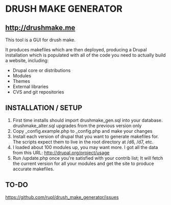 DRUSH MAKE GENERATOR
====================

http://drushmake.me
-------------------

This tool is a GUI for drush make.

It produces makefiles which are then deployed,
producing a Drupal installation which is populated
with all of the code you need to actually build a
website, including:
 
 * Drupal core or distributions
 * Modules
 * Themes
 * External libraries
 * CVS and git repositories



INSTALLATION / SETUP
--------------------

1. First time installs should import drushmake_gen.sql into your database.
   drushmake_alter.sql upgrades from the previous version only
2. Copy _config.example.php to _config.php and make your changes
3. Install each version of drupal that you want to generate makefiles for.
   The scripts expect them to live in the root directory at /d6, /d7, etc.
4. I loaded about 100 modules up, you may want more.
   I got all the data from this URL: http://drupal.org/project/usage
5. Run /update.php once you're satisfied with your contrib list;
   It will fetch the current version for all your modules and get the
   site to produce accurate makefiles.


TO-DO
-----
https://github.com/rupl/drush_make_generator/issues
